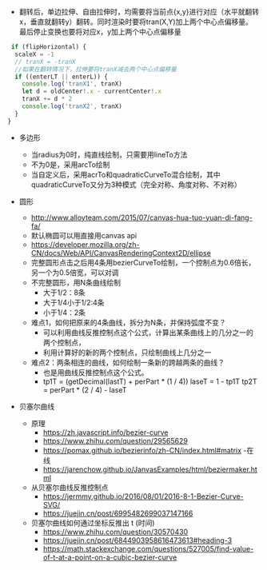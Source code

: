 
- 翻转后，单边拉伸、自由拉伸时，均需要将当前点{x,y}进行对应（水平就翻转x，垂直就翻转y）翻转。同时渲染时要将tran(X,Y)加上两个中心点偏移量。最后停止变换也要将对应x，y加上两个中心点偏移量


```javascript
 if (flipHorizontal) {
  scaleX = -1
  // tranX = -tranX
  //如果在翻转情况下，拉伸要将tranX减去两个中心点偏移量
  if ((enterLT || enterL)) {
    console.log('tranX1', tranX)
    let d = oldCenter!.x - currentCenter!.x
    tranX += d * 2
    console.log('tranX2', tranX)
  }
}
```

- 多边形
  - 当radius为0时，纯直线绘制，只需要用lineTo方法
  - 不为0是，采用arcTo绘制
  - 当自定义后，采用acrTo和quadraticCurveTo混合绘制，其中quadraticCurveTo又分为3种模式（完全对称、角度对称、不对称）

- 圆形
  - http://www.alloyteam.com/2015/07/canvas-hua-tuo-yuan-di-fang-fa/
  - 默认椭圆可以用直接用canvas api 
  - https://developer.mozilla.org/zh-CN/docs/Web/API/CanvasRenderingContext2D/ellipse
  - 完整圆形点击之后用4条用bezierCurveTo绘制，一个控制点为0.6倍长，另一个为0.5倍宽，可以对调
  - 不完整圆形，用N条曲线绘制
    - 大于1/2：8条
    - 大于1/4小于1/2:4条
    - 小于1/4：2条
  - 难点1，如何把原来的4条曲线，拆分为N条，并保持弧度不变？
    - 可以利用曲线反推控制点这个公式，计算出某条曲线上的几分之一的两个控制点，
    - 利用计算好的新的两个控制点，只绘制曲线上几分之一
  - 难点2：两条相连的曲线，如何绘制一条新的跨越两条的曲线？
    - 也是用曲线反推控制点这个公式。
    - tp1T = (getDecimal(lastT) + perPart * (1 / 4))
      laseT = 1 - tp1T
      tp2T = perPart * (2 / 4) - laseT

- 贝塞尔曲线
  - 原理
    - https://zh.javascript.info/bezier-curve
    - https://www.zhihu.com/question/29565629
    - https://pomax.github.io/bezierinfo/zh-CN/index.html#matrix
  -在线
    - https://jarenchow.github.io/JanvasExamples/html/beziermaker.html
  - 从贝塞尔曲线反推控制点
    - https://jermmy.github.io/2016/08/01/2016-8-1-Bezier-Curve-SVG/
    - https://juejin.cn/post/6995482699037147166
  - 贝塞尔曲线如何通过坐标反推出 t (时间)
    - https://www.zhihu.com/question/30570430
    - https://juejin.cn/post/6844903958616473613#heading-3
    - https://math.stackexchange.com/questions/527005/find-value-of-t-at-a-point-on-a-cubic-bezier-curve
  